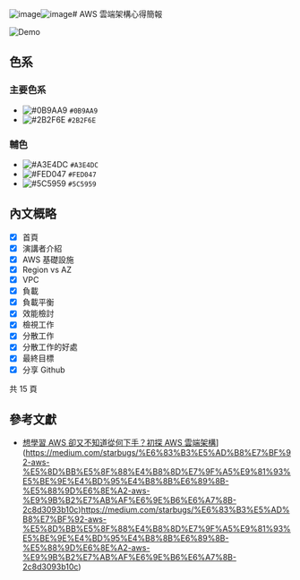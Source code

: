 ![image](https://github.com/Hi-Alan-Liu/shere-power-point/assets/39164342/cd0f0870-ec01-412e-9df1-901443d531b2)![image](https://github.com/Hi-Alan-Liu/shere-power-point/assets/39164342/87129b34-5841-492b-9ace-dd8481f2356d)# AWS 雲端架構心得簡報

![Demo](/Docker%20容器虛擬化踩雷心得簡報/簡報樣式.png)

## 色系
### 主要色系
- ![#0B9AA9](https://via.placeholder.com/15/0B9AA9/0B9AA9.png) `#0B9AA9`
- ![#2B2F6E](https://via.placeholder.com/15/2B2F6E/2B2F6E.png) `#2B2F6E`

### 輔色
- ![#A3E4DC](https://via.placeholder.com/15/A3E4DC/A3E4DC.png) `#A3E4DC`
- ![#FED047](https://via.placeholder.com/15/FED047/FED047.png) `#FED047`
- ![#5C5959](https://via.placeholder.com/15/5C5959/5C5959.png) `#5C5959`

## 內文概略
- [x] 首頁
- [x] 演講者介紹
- [x] AWS 基礎設施
- [x] Region vs AZ
- [x] VPC
- [x] 負載
- [x] 負載平衡
- [x] 效能檢討
- [x] 檢視工作
- [x] 分散工作
- [x] 分散工作的好處
- [x] 最終目標
- [x] 分享 Github

共 15 頁


## 參考文獻

- [想學習 AWS 卻又不知道從何下手？初探 AWS 雲端架構]([https://www.cio.com.tw/docker-technology-thats-at-the-expense-of-lunch-break/)](https://medium.com/starbugs/%E6%83%B3%E5%AD%B8%E7%BF%92-aws-%E5%8D%BB%E5%8F%88%E4%B8%8D%E7%9F%A5%E9%81%93%E5%BE%9E%E4%BD%95%E4%B8%8B%E6%89%8B-%E5%88%9D%E6%8E%A2-aws-%E9%9B%B2%E7%AB%AF%E6%9E%B6%E6%A7%8B-2c8d3093b10c)https://medium.com/starbugs/%E6%83%B3%E5%AD%B8%E7%BF%92-aws-%E5%8D%BB%E5%8F%88%E4%B8%8D%E7%9F%A5%E9%81%93%E5%BE%9E%E4%BD%95%E4%B8%8B%E6%89%8B-%E5%88%9D%E6%8E%A2-aws-%E9%9B%B2%E7%AB%AF%E6%9E%B6%E6%A7%8B-2c8d3093b10c)
